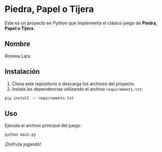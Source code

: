 # Piedra, Papel o Tijera

Este es un proyecto en Python que implementa el clásico juego de **Piedra, Papel o Tijera**.

## Nombre
Romina Lara


## Instalación

1. Clona este repositorio o descarga los archivos del proyecto.
2. Instala las dependencias utilizando el archivo `requirements.txt`:

```bash
pip install -r requirements.txt
```

## Uso

Ejecuta el archivo principal del juego:

```bash
python main.py
```

¡Disfruta jugando!
